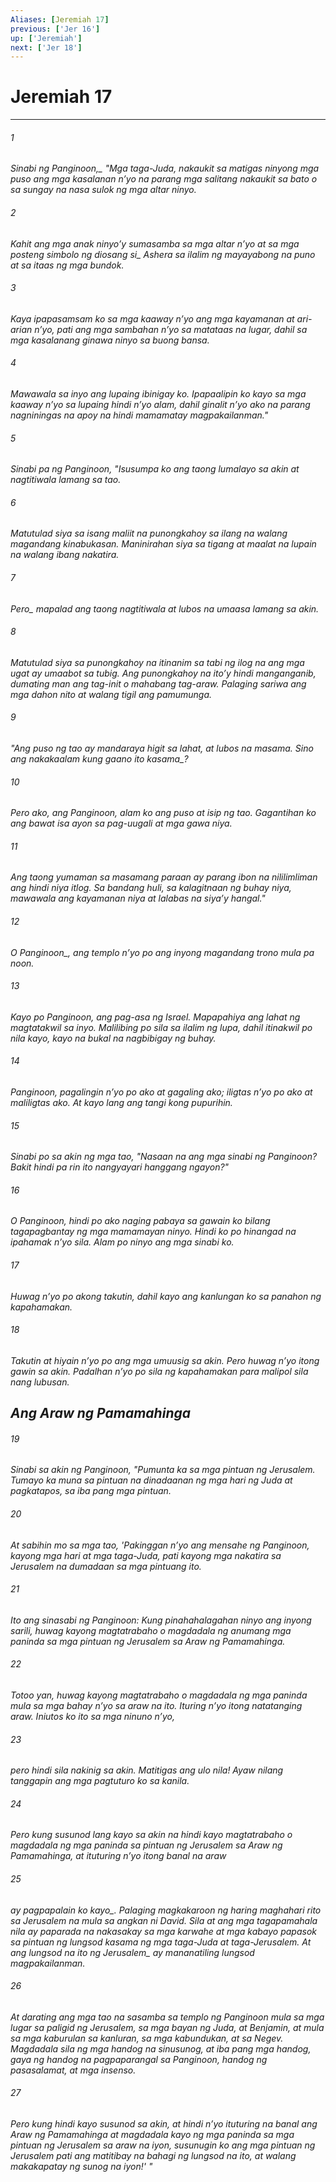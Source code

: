 ```yaml
---
Aliases: [Jeremiah 17]
previous: ['Jer 16']
up: ['Jeremiah']
next: ['Jer 18']
---
```

# Jeremiah 17

***






















###### 1 










<i class="trans-change">Sinabi ng Panginoon,_ "Mga taga-Juda, nakaukit sa matigas ninyong mga puso ang mga kasalanan nʼyo na parang mga salitang nakaukit sa bato o sa sungay na nasa sulok ng mga altar ninyo. 





















###### 2 










Kahit ang mga anak ninyoʼy sumasamba sa mga altar nʼyo at sa mga posteng <i class="trans-change">simbolo ng diosang si_ Ashera sa ilalim ng mayayabong na puno at sa itaas ng mga bundok. 





















###### 3 










Kaya ipapasamsam ko sa mga kaaway nʼyo ang mga kayamanan at ari-arian nʼyo, pati ang mga sambahan nʼyo sa matataas na lugar, dahil sa mga kasalanang ginawa ninyo sa buong bansa. 





















###### 4 










Mawawala sa inyo ang lupaing ibinigay ko. Ipapaalipin ko kayo sa mga kaaway nʼyo sa lupaing hindi nʼyo alam, dahil ginalit nʼyo ako na parang nagniningas na apoy na hindi mamamatay magpakailanman." 





















###### 5 










Sinabi pa ng Panginoon, "Isusumpa ko ang taong lumalayo sa akin at nagtitiwala lamang sa tao. 





















###### 6 










Matutulad siya sa isang maliit na punongkahoy sa ilang na walang magandang kinabukasan. Maninirahan siya sa tigang at maalat na lupain na walang ibang nakatira. 





















###### 7 










<i class="trans-change">Pero_ mapalad ang taong nagtitiwala at lubos na umaasa lamang sa akin. 





















###### 8 










Matutulad siya sa punongkahoy na itinanim sa tabi ng ilog na ang mga ugat ay umaabot sa tubig. Ang punongkahoy na itoʼy hindi manganganib, dumating man ang tag-init o mahabang tag-araw. Palaging sariwa ang mga dahon nito at walang tigil ang pamumunga. 





















###### 9 










"Ang puso ng tao ay mandaraya higit sa lahat, at lubos na masama. Sino ang nakakaalam <i class="trans-change">kung gaano ito kasama_? 





















###### 10 










Pero ako, ang Panginoon, alam ko ang puso at isip ng tao. Gagantihan ko ang bawat isa ayon sa pag-uugali at mga gawa niya. 





















###### 11 










Ang taong yumaman sa masamang paraan ay parang ibon na nililimliman ang hindi niya itlog. Sa bandang huli, sa kalagitnaan ng buhay niya, mawawala ang kayamanan niya at lalabas na siyaʼy hangal." 





















###### 12 










<i class="trans-change">O Panginoon_, ang templo nʼyo po ang inyong magandang trono mula pa noon. 





















###### 13 










Kayo po Panginoon, ang pag-asa ng Israel. Mapapahiya ang lahat ng magtatakwil sa inyo. Malilibing po sila sa ilalim ng lupa, dahil itinakwil po nila kayo, kayo na bukal na nagbibigay ng buhay. 





















###### 14 










Panginoon, pagalingin nʼyo po ako at gagaling ako; iligtas nʼyo po ako at maliligtas ako. At kayo lang ang tangi kong pupurihin. 





















###### 15 










Sinabi po sa akin ng mga tao, "Nasaan na ang mga sinabi ng Panginoon? Bakit hindi pa rin ito nangyayari hanggang ngayon?" 





















###### 16 










O Panginoon, hindi po ako naging pabaya sa gawain ko bilang tagapagbantay ng mga mamamayan ninyo. Hindi ko po hinangad na ipahamak nʼyo sila. Alam po ninyo ang mga sinabi ko. 





















###### 17 










Huwag nʼyo po akong takutin, dahil kayo ang kanlungan ko sa panahon ng kapahamakan. 





















###### 18 










Takutin at hiyain nʼyo po ang mga umuusig sa akin. Pero huwag nʼyo itong gawin sa akin. Padalhan nʼyo po sila ng kapahamakan para malipol sila nang lubusan.

## Ang Araw ng Pamamahinga 





















###### 19 










Sinabi sa akin ng Panginoon, "Pumunta ka sa mga pintuan ng Jerusalem. Tumayo ka muna sa pintuan na dinadaanan ng mga hari ng Juda at pagkatapos, sa iba pang mga pintuan. 





















###### 20 










At sabihin mo sa mga tao, 'Pakinggan nʼyo ang mensahe ng Panginoon, kayong mga hari at mga taga-Juda, pati kayong mga nakatira sa Jerusalem na dumadaan sa mga pintuang ito. 





















###### 21 










Ito ang sinasabi ng Panginoon: Kung pinahahalagahan ninyo ang inyong sarili, huwag kayong magtatrabaho o magdadala ng anumang mga paninda sa mga pintuan ng Jerusalem sa Araw ng Pamamahinga. 





















###### 22 










Totoo yan, huwag kayong magtatrabaho o magdadala ng mga paninda mula sa mga bahay nʼyo sa araw na ito. Ituring nʼyo itong natatanging araw. Iniutos ko ito sa mga ninuno nʼyo, 





















###### 23 










pero hindi sila nakinig sa akin. Matitigas ang ulo nila! Ayaw nilang tanggapin ang mga pagtuturo ko sa kanila. 





















###### 24 










Pero kung susunod lang kayo sa akin na hindi kayo magtatrabaho o magdadala ng mga paninda sa pintuan ng Jerusalem sa Araw ng Pamamahinga, at ituturing nʼyo itong banal na araw 





















###### 25 










<i class="trans-change">ay pagpapalain ko kayo_. Palaging magkakaroon ng haring maghahari rito sa Jerusalem na mula sa angkan ni David. Sila at ang mga tagapamahala nila ay paparada na nakasakay sa mga karwahe at mga kabayo papasok sa pintuan ng lungsod kasama ng mga taga-Juda at taga-Jerusalem. At ang lungsod na ito <i class="trans-change">ng Jerusalem_ ay mananatiling lungsod magpakailanman. 





















###### 26 










At darating ang mga tao na sasamba sa templo ng Panginoon mula sa mga lugar sa paligid ng Jerusalem, sa mga bayan ng Juda, at Benjamin, at mula sa mga kaburulan sa kanluran, sa mga kabundukan, at sa Negev. Magdadala sila ng mga handog na sinusunog, at iba pang mga handog, gaya ng handog na pagpaparangal sa Panginoon, handog ng pasasalamat, at mga insenso. 





















###### 27 










Pero kung hindi kayo susunod sa akin, at hindi nʼyo ituturing na banal ang Araw ng Pamamahinga at magdadala kayo ng mga paninda sa mga pintuan ng Jerusalem sa araw na iyon, susunugin ko ang mga pintuan ng Jerusalem pati ang matitibay na bahagi ng lungsod na ito, at walang makakapatay ng sunog na iyon!' "
